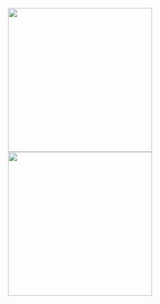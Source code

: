 <br>

<div align="center">
  
  <img height=288 src="https://github-readme-stats.vercel.app/api?username=IJuanTM&show_icons=true&count_private=true&hide_title=true&include_all_commits=true&theme=dark&card_width=352&line_height=30&show=reviews,prs_merged,prs_merged_percentage">
  <img height=288 src="https://github-readme-stats.vercel.app/api/top-langs?username=IJuanTM&langs_count=5&hide_title=true&hide=hack,tsql&theme=dark&card_width=352">
  
</div>
